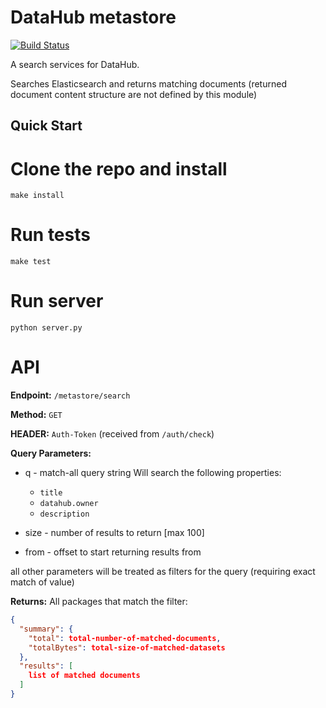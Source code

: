 # DataHub metastore

[![Build Status](https://travis-ci.org/datahq/metastore.svg?branch=master)](https://travis-ci.org/datahq/metastore)

A search services for DataHub.

Searches Elasticsearch and returns matching documents (returned document content structure are not defined by this module)   

## Quick Start

# Clone the repo and install

`make install`

# Run tests

`make test`

# Run server

`python server.py`


# API

**Endpoint:** `/metastore/search`

**Method:** `GET`

**HEADER:** `Auth-Token` (received from `/auth/check`)

**Query Parameters:**

* q - match-all query string
  Will search the following properties:
    - `title`
    - `datahub.owner`
    - `description`

* size - number of results to return [max 100]
* from - offset to start returning results from

all other parameters will be treated as filters for the query (requiring exact match of value)

**Returns:** All packages that match the filter:
```json
{
  "summary": {
    "total": total-number-of-matched-documents,
    "totalBytes": total-size-of-matched-datasets
  },
  "results": [
    list of matched documents
  ]
}
```
